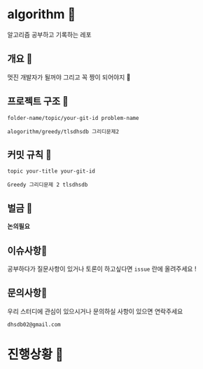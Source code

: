# algorithm 💜

알고리즘 공부하고 기록하는 레포 



## 개요 💜

멋진 개발자가 될꺼야 그리고 꼭 짱이 되어야지 🌟




## 프로젝트 구조 💜

`folder-name/topic/your-git-id problem-name`

`alogorithm/greedy/tlsdhsdb 그리디문제2`



## 커밋 규칙 💜

`topic your-title your-git-id`

`Greedy 그리디문제 2 tlsdhsdb`


## 벌금 💜

**논의필요**




## 이슈사항💜

공부하다가 질문사항이 있거나 토론이 하고싶다면 `issue` 란에 올려주세요 ! 




## 문의사항💜

우리 스터디에 관심이 있으시거나 문의하실 사항이 있으면 연락주세요

`dhsdb02@gmail.com`




# 진행상황 💜




